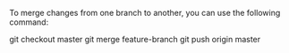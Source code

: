 To merge changes from one branch to another, you can use the following command:

git checkout master
git merge feature-branch
git push origin master
